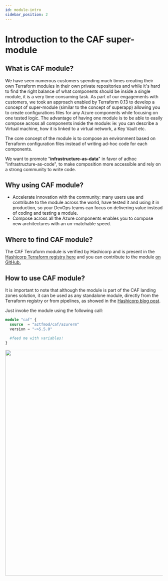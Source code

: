 ```yaml
---
id: module-intro
sidebar_position: 2
---
```


# Introduction to the CAF super-module

## What is CAF module?

We have seen numerous customers spending much times creating their own Terraform modules in their own private repositories and while it's hard to find the right balance of what components should be inside a single module, it is a very time consuming task. As part of our engagements with customers, we took an approach enabled by Terraform 0.13 to develop a concept of super-module (similar to the concept of superapp) allowing you to create configurations files for any Azure components while focusing on one tested logic. The advantage of having one module is to be able to easily compose across all components inside the module: ie: you can describe a Virtual machine, how it is linked to a virtual network, a Key Vault etc.

The core concept of the module is to compose an environment based on Terraform configuration files instead of writing ad-hoc code for each components.

We want to promote "**infrastructure-as-data**" in favor of adhoc "infrastructure-as-code", to make composition more accessible and rely on a strong community to write code.

## Why using CAF module?

* Accelerate innovation with the community: many users use and contribute to the module across the world, have tested it and using it in production, so your DevOps teams can focus on delivering value instead of coding and testing a module.
* Compose across all the Azure components enables you to compose new architectures with an un-matchable speed.

## Where to find CAF module?

The CAF Terraform module is verified by Hashicorp and is present in the [Hashicorp Terraform registry here](https://registry.terraform.io/modules/aztfmod) and you can contribute to the module [on GitHub.](https://github.com/aztfmod/terraform-azurerm-caf)

## How to use CAF module?

It is important to note that although the module is part of the CAF landing zones solution, it can be used as any standalone module, directly from the Terraform registry or from pipelines, as showed in the [Hashicorp blog post](https://www.hashicorp.com/blog/go-big-or-go-small-building-in-azure-caf-with-terraform-cloud).

Just invoke the module using the following call:

```terraform
module "caf" {
  source  = "aztfmod/caf/azurerm"
  version = "~>5.5.0"
  
  #feed me with variables!
}
```

<img src="https://aztfmod.azureedge.net/media/standalone.gif" width="720"/> <br/> <br/>